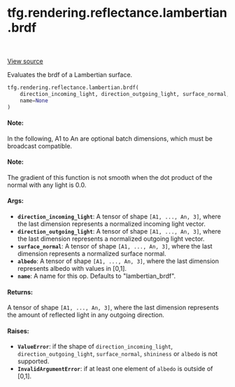 <div itemscope itemtype="http://developers.google.com/ReferenceObject">
<meta itemprop="name" content="tfg.rendering.reflectance.lambertian.brdf" />
<meta itemprop="path" content="Stable" />
</div>

# tfg.rendering.reflectance.lambertian.brdf

<!-- Insert buttons and diff -->

<table class="tfo-notebook-buttons tfo-api" align="left">
</table>

<a target="_blank" href="https://github.com/tensorflow/graphics/blob/master/tensorflow_graphics/rendering/reflectance/lambertian.py">View source</a>



Evaluates the brdf of a Lambertian surface.

```python
tfg.rendering.reflectance.lambertian.brdf(
    direction_incoming_light, direction_outgoing_light, surface_normal, albedo,
    name=None
)
```



<!-- Placeholder for "Used in" -->


#### Note:

In the following, A1 to An are optional batch dimensions, which must be
broadcast compatible.



#### Note:

The gradient of this function is not smooth when the dot product of the
normal with any light is 0.0.



#### Args:


* <b>`direction_incoming_light`</b>: A tensor of shape `[A1, ..., An, 3]`, where the
  last dimension represents a normalized incoming light vector.
* <b>`direction_outgoing_light`</b>: A tensor of shape `[A1, ..., An, 3]`, where the
  last dimension represents a normalized outgoing light vector.
* <b>`surface_normal`</b>: A tensor of shape `[A1, ..., An, 3]`, where the last
  dimension represents a normalized surface normal.
* <b>`albedo`</b>: A tensor of shape `[A1, ..., An, 3]`, where the last dimension
  represents albedo with values in [0,1].
* <b>`name`</b>: A name for this op. Defaults to "lambertian_brdf".


#### Returns:

A tensor of shape `[A1, ..., An, 3]`, where the last dimension represents
  the amount of reflected light in any outgoing direction.



#### Raises:


* <b>`ValueError`</b>: if the shape of `direction_incoming_light`,
`direction_outgoing_light`, `surface_normal`, `shininess` or `albedo` is not
supported.
* <b>`InvalidArgumentError`</b>: if at least one element of `albedo` is outside of
[0,1].